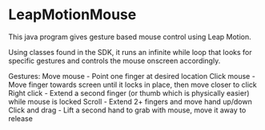 LeapMotionMouse
===============

This java program gives gesture based mouse control using Leap Motion.

Using classes found in the SDK, it runs an infinite while loop that looks for specific gestures
and controls the mouse onscreen accordingly.

Gestures:
Move mouse - Point one finger at desired location
Click mouse - Move finger towards screen until it locks in place, then move closer to click
Right click - Extend a second finger (or thumb which is physically easier) while mouse is locked
Scroll - Extend 2+ fingers and move hand up/down
Click and drag - Lift a second hand to grab with mouse, move it away to release
